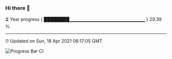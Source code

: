 ### Hi there 👋

⏳ Year progress { ████████▁▁▁▁▁▁▁▁▁▁▁▁▁▁▁▁▁▁▁▁▁▁ } 29.39 %

---

⏰ Updated on Sun, 18 Apr 2021 06:17:05 GMT

![Progress Bar CI](https://github.com/liununu/liununu/workflows/Progress%20Bar%20CI/badge.svg)

